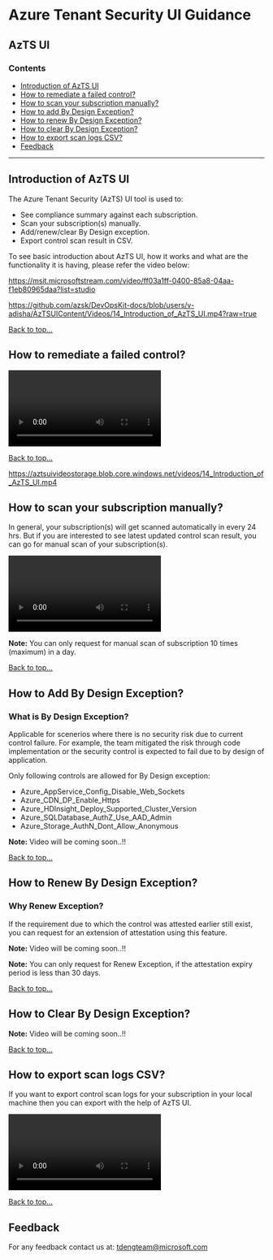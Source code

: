 # Azure Tenant Security UI Guidance

## AzTS UI
### Contents
- [Introduction of AzTS UI](Readme.md#Introduction-of-AzTS-UI)
- [How to remediate a failed control?](Readme.md#how-to-remediate-a-failed-control)
- [How to scan your subscription manually?](Readme.md#How-to-scan-your-subscription-manually)
- [How to add By Design Exception?](Readme.md#How-to-Add-By-Design-Exception)
- [How to renew By Design Exception?](Readme.md#How-to-Renew-By-Design-Exception)
- [How to clear By Design Exception?](Readme.md#How-to-Clear-By-Design-Exception)
- [How to export scan logs CSV?](Readme.md#How-to-export-scan-logs-CSV)
- [Feedback](Readme.md#Feedback)

-----------------------------------------------------------------
## Introduction of AzTS UI 
The Azure Tenant Security (AzTS) UI tool is used to:
 * See compliance summary against each subscription.
 * Scan your subscription(s) manually.
 * Add/renew/clear By Design exception.
 * Export control scan result in CSV.
 
 To see basic introduction about AzTS UI, how it works and what are the functionality it is having, please refer the video below:

 https://msit.microsoftstream.com/video/ff03a1ff-0400-85a8-04aa-f1eb80965daa?list=studio


https://github.com/azsk/DevOpsKit-docs/blob/users/v-adisha/AzTSUIContent/Videos/14_Introduction_of_AzTS_UI.mp4?raw=true

[Back to top…](Readme.md#contents)


## How to remediate a failed control?

![Internals](../Videos/14_Remediate_Failed_Control.mp4)

[Back to top…](Readme.md#contents)

https://aztsuivideostorage.blob.core.windows.net/videos/14_Introduction_of_AzTS_UI.mp4

## How to scan your subscription manually?
In general, your subscription(s) will get scanned automatically in every 24 hrs. But if you are interested to see latest updated control scan result, you can go for manual scan of your subscription(s).

![Internals](../Videos/14_Scan_Subscription_Manually.mp4)

**Note:** You can only request for manual scan of subscription 10 times (maximum) in a day.

[Back to top…](Readme.md#contents)

## How to Add By Design Exception?
### What is By Design Exception?
Applicable for scenerios where there is no security risk due to current control failure. For example, the team mitigated the risk through code implementation or the security control is expected to fail due to by design of application. 

Only following controls are allowed for By Design exception:

 * Azure_AppService_Config_Disable_Web_Sockets
 * Azure_CDN_DP_Enable_Https
 * Azure_HDInsight_Deploy_Supported_Cluster_Version
 * Azure_SQLDatabase_AuthZ_Use_AAD_Admin
 * Azure_Storage_AuthN_Dont_Allow_Anonymous

**Note:** Video will be coming soon..!!

[Back to top…](Readme.md#contents)

## How to Renew By Design Exception?
### Why Renew Exception?
If the requirement due to which the control was attested earlier still exist, you can request for an extension of attestation using this feature.

**Note:** Video will be coming soon..!!

**Note:** You can only request for Renew Exception, if the attestation expiry period is less than 30 days.

[Back to top…](Readme.md#contents)

## How to Clear By Design Exception?

**Note:** Video will be coming soon..!!

[Back to top…](Readme.md#contents)

## How to export scan logs CSV?
If you want to export control scan logs for your subscription in your local machine then you can export with the help of AzTS UI.

![Internals](../Videos/14_export_to_CSV.mp4)

[Back to top…](Readme.md#contents)

## Feedback

For any feedback contact us at: tdengteam@microsoft.com


